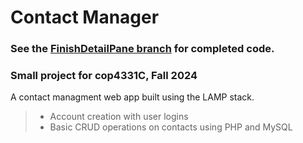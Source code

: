# Contact Manager
### See the [FinishDetailPane branch](https://github.com/colin4683/contact-manager/tree/FinishDetailPane) for completed code.
### Small project for cop4331C, Fall 2024
A contact managment web app built using the LAMP stack.
> - Account creation with user logins
> - Basic CRUD operations on contacts using PHP and MySQL
